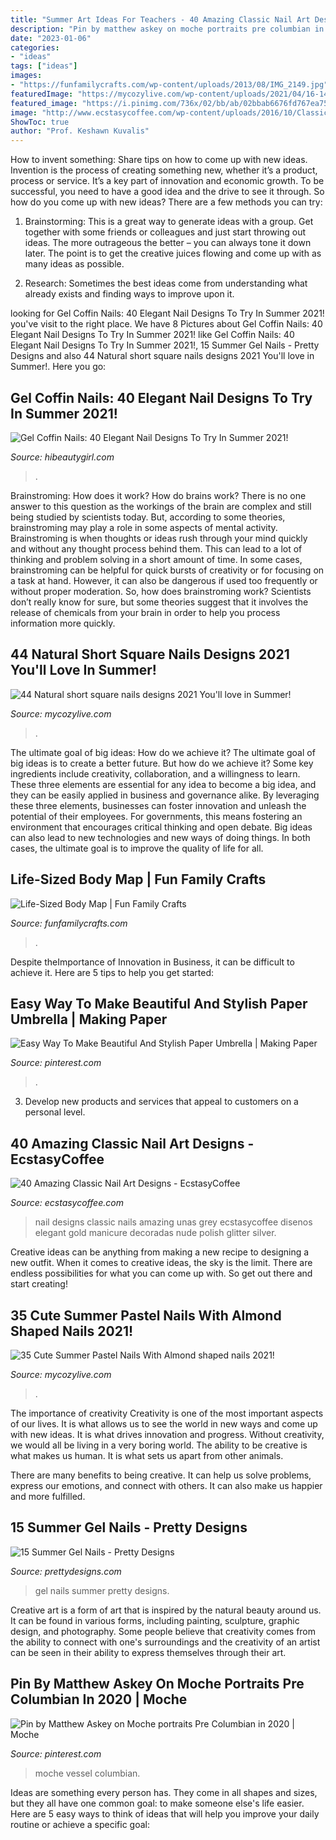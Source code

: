 ```yaml
---
title: "Summer Art Ideas For Teachers - 40 Amazing Classic Nail Art Designs"
description: "Pin by matthew askey on moche portraits pre columbian in 2020"
date: "2023-01-06"
categories:
- "ideas"
tags: ["ideas"]
images:
- "https://funfamilycrafts.com/wp-content/uploads/2013/08/IMG_2149.jpg"
featuredImage: "https://mycozylive.com/wp-content/uploads/2021/04/16-14-683x1024.jpg"
featured_image: "https://i.pinimg.com/736x/02/bb/ab/02bbab6676fd767ea7532847874e81b7.jpg"
image: "http://www.ecstasycoffee.com/wp-content/uploads/2016/10/Classic-Nail-Art-Designs-19.jpg"
ShowToc: true
author: "Prof. Keshawn Kuvalis"
---
```



How to invent something: Share tips on how to come up with new ideas.
Invention is the process of creating something new, whether it’s a product, process or service. It’s a key part of innovation and economic growth. To be successful, you need to have a good idea and the drive to see it through.
So how do you come up with new ideas? There are a few methods you can try:

1. Brainstorming: This is a great way to generate ideas with a group. Get together with some friends or colleagues and just start throwing out ideas. The more outrageous the better – you can always tone it down later. The point is to get the creative juices flowing and come up with as many ideas as possible.

2. Research: Sometimes the best ideas come from understanding what already exists and finding ways to improve upon it.

	

		
looking for Gel Coffin Nails: 40 Elegant Nail Designs To Try In Summer 2021! you've visit to the right place. We have 8 Pictures about Gel Coffin Nails: 40 Elegant Nail Designs To Try In Summer 2021! like Gel Coffin Nails: 40 Elegant Nail Designs To Try In Summer 2021!, 15 Summer Gel Nails - Pretty Designs and also 44 Natural short square nails designs 2021 You&#039;ll love in Summer!. Here you go:
		
    
## Gel Coffin Nails: 40 Elegant Nail Designs To Try In Summer 2021!

<img loading=lazy src="https://hibeautygirl.com/wp-content/uploads/2021/05/9-18.jpg" onerror="this.onerror=null;this.src='https://tse3.mm.bing.net/th?id=OIP.Qu9qqP2suqRv7Knc9RwyNQHaLH&amp;pid=15.1';" alt="Gel Coffin Nails: 40 Elegant Nail Designs To Try In Summer 2021!">

_Source: hibeautygirl.com_

>. 

	

Brainstroming: How does it work?
How do brains work? There is no one answer to this question as the workings of the brain are complex and still being studied by scientists today. But, according to some theories, brainstroming may play a role in some aspects of mental activity. Brainstroming is when thoughts or ideas rush through your mind quickly and without any thought process behind them. This can lead to a lot of thinking and problem solving in a short amount of time. In some cases, brainstroming can be helpful for quick bursts of creativity or for focusing on a task at hand. However, it can also be dangerous if used too frequently or without proper moderation. So, how does brainstroming work? Scientists don’t really know for sure, but some theories suggest that it involves the release of chemicals from your brain in order to help you process information more quickly.

    
## 44 Natural Short Square Nails Designs 2021 You&#039;ll Love In Summer!

<img loading=lazy src="https://mycozylive.com/wp-content/uploads/2021/04/16-14-683x1024.jpg" onerror="this.onerror=null;this.src='https://tse1.mm.bing.net/th?id=OIP.nKXu8U9LqyEOKm8mIhILtAHaLG&amp;pid=15.1';" alt="44 Natural short square nails designs 2021 You&#039;ll love in Summer!">

_Source: mycozylive.com_

>. 

	

The ultimate goal of big ideas: How do we achieve it?
The ultimate goal of big ideas is to create a better future. But how do we achieve it? Some key ingredients include creativity, collaboration, and a willingness to learn. These three elements are essential for any idea to become a big idea, and they can be easily applied in business and governance alike. By leveraging these three elements, businesses can foster innovation and unleash the potential of their employees. For governments, this means fostering an environment that encourages critical thinking and open debate. Big ideas can also lead to new technologies and new ways of doing things. In both cases, the ultimate goal is to improve the quality of life for all.

    
## Life-Sized Body Map | Fun Family Crafts

<img loading=lazy src="https://funfamilycrafts.com/wp-content/uploads/2013/08/IMG_2149.jpg" onerror="this.onerror=null;this.src='https://tse1.mm.bing.net/th?id=OIP.gTmHu1WGy-Ftx72yM1BPcQHaLG&amp;pid=15.1';" alt="Life-Sized Body Map | Fun Family Crafts">

_Source: funfamilycrafts.com_

>. 

	

Despite theImportance of Innovation in Business, it can be difficult to achieve it. Here are 5 tips to help you get started: 

    
## Easy Way To Make Beautiful And Stylish Paper Umbrella | Making Paper

<img loading=lazy src="https://i.pinimg.com/736x/02/bb/ab/02bbab6676fd767ea7532847874e81b7.jpg" onerror="this.onerror=null;this.src='https://tse1.mm.bing.net/th?id=OIP.i_hX0ird7Jw2blhQHqISEQHaN0&amp;pid=15.1';" alt="Easy Way To Make Beautiful And Stylish Paper Umbrella | Making Paper">

_Source: pinterest.com_

>. 

	

3. Develop new products and services that appeal to customers on a personal level.

    
## 40 Amazing Classic Nail Art Designs - EcstasyCoffee

<img loading=lazy src="http://www.ecstasycoffee.com/wp-content/uploads/2016/10/Classic-Nail-Art-Designs-19.jpg" onerror="this.onerror=null;this.src='https://tse3.mm.bing.net/th?id=OIP.qXMgOZd7K8eIHqtPWk-bhAHaLO&amp;pid=15.1';" alt="40 Amazing Classic Nail Art Designs - EcstasyCoffee">

_Source: ecstasycoffee.com_

>nail designs classic nails amazing unas grey ecstasycoffee disenos elegant gold manicure decoradas nude polish glitter silver. 

	

Creative ideas can be anything from making a new recipe to designing a new outfit. When it comes to creative ideas, the sky is the limit. There are endless possibilities for what you can come up with. So get out there and start creating!

    
## 35 Cute Summer Pastel Nails With Almond Shaped Nails 2021!

<img loading=lazy src="https://mycozylive.com/wp-content/uploads/2021/04/51.jpg" onerror="this.onerror=null;this.src='https://tse3.mm.bing.net/th?id=OIP.I90fzsnCunYlgJMjx4o8OAHaLH&amp;pid=15.1';" alt="35 Cute Summer Pastel Nails With Almond shaped nails 2021!">

_Source: mycozylive.com_

>. 

	

The importance of creativity
Creativity is one of the most important aspects of our lives. It is what allows us to see the world in new ways and come up with new ideas. It is what drives innovation and progress.
Without creativity, we would all be living in a very boring world. The ability to be creative is what makes us human. It is what sets us apart from other animals.

There are many benefits to being creative. It can help us solve problems, express our emotions, and connect with others. It can also make us happier and more fulfilled.

    
## 15 Summer Gel Nails - Pretty Designs

<img loading=lazy src="http://www.prettydesigns.com/wp-content/uploads/2014/07/Pretty-Gel-Nails.jpg" onerror="this.onerror=null;this.src='https://tse1.mm.bing.net/th?id=OIP.3g0jgPTI7vuY8WvC-db2pQHaHb&amp;pid=15.1';" alt="15 Summer Gel Nails - Pretty Designs">

_Source: prettydesigns.com_

>gel nails summer pretty designs. 

	

Creative art is a form of art that is inspired by the natural beauty around us. It can be found in various forms, including painting, sculpture, graphic design, and photography. Some people believe that creativity comes from the ability to connect with one's surroundings and the creativity of an artist can be seen in their ability to express themselves through their art.

    
## Pin By Matthew Askey On Moche Portraits Pre Columbian In 2020 | Moche

<img loading=lazy src="https://i.pinimg.com/736x/08/a0/4d/08a04ddb834323305361238c77df94c7.jpg" onerror="this.onerror=null;this.src='https://tse2.mm.bing.net/th?id=OIP.FpnWph9pNuPMwONNftitlAHaJ3&amp;pid=15.1';" alt="Pin by Matthew Askey on Moche portraits Pre Columbian in 2020 | Moche">

_Source: pinterest.com_

>moche vessel columbian. 

	

Ideas are something every person has. They come in all shapes and sizes, but they all have one common goal: to make someone else's life easier. Here are 5 easy ways to think of ideas that will help you improve your daily routine or achieve a specific goal: 

